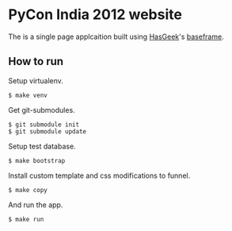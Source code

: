 PyCon India 2012 website
========================

The is a single page applcaition built using [HasGeek][]'s [baseframe][].

[HasGeek]: http://hasgeek.com/
[baseframe]: https://github.com/hasgeek/baseframe/

How to run
----------

Setup virtualenv.

    $ make venv

Get git-submodules.

    $ git submodule init
    $ git submodule update

Setup test database.

    $ make bootstrap

Install custom template and css modifications to funnel.

    $ make copy

And run the app.

    $ make run


